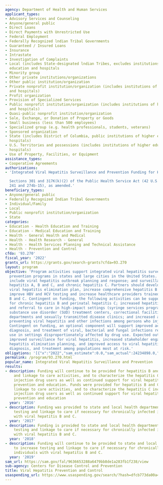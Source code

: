 ```yaml
---
agency: Department of Health and Human Services
applicant_types:
- Advisory Services and Counseling
- Anyone/general public
- Direct Loans
- Direct Payments with Unrestricted Use
- Federal Employment
- Federally Recognized lndian Tribal Governments
- Guaranteed / Insured Loans
- Insurance
- Intrastate
- Investigation of Complaints
- Local (includes State-designated lndian Tribes, excludes institutions of higher
  education and hospitals
- Minority group
- Other private institutions/organizations
- Other public institution/organization
- Private nonprofit institution/organization (includes institutions of higher education
  and hospitals)
- Profit organization
- Provision of Specialized Services
- Public nonprofit institution/organization (includes institutions of higher education
  and hospitals)
- Quasi-public nonprofit institution/organization
- Sale, Exchange, or Donation of Property or Goods
- Small business (less than 500 employees)
- Specialized group (e.g. health professionals, students, veterans)
- Sponsored organization
- State (includes District of Columbia, public institutions of higher education and
  hospitals)
- U.S. Territories and possessions (includes institutions of higher education and
  hospitals)
- Use of Property, Facilities, or Equipment
assistance_types:
- Cooperative Agreements
authorizations:
- 'Integrated Viral Hepatitis Surveillance and Prevention Funding for Health Departments

  Sections 301 and 317K(k)(2) of the Public Health Service Act (42 U.S.C. section
  241 and 274b-15), as amended.'
beneficiary_types:
- Anyone/general public
- Federally Recognized Indian Tribal Governments
- Individual/Family
- Local
- Public nonprofit institution/organization
- State
categories:
- Education - Health Education and Training
- Education - Medical Education and Training
- Health - General Health and Medical
- Health - Health Research - General
- Health - Health Services Planning and Technical Assistance
- Health - Prevention and Control
cfda: '93.270'
fiscal_year: '2022'
grants_url: https://grants.gov/search-grants?cfda=93.270
layout: program
objective: 'Program activities support integrated viral hepatitis surveillance and
  prevention programs in states and large cities in the United States. Key strategies
  include viral hepatitis outbreak planning and response; and surveillance for acute
  hepatitis A, B and C, and chronic hepatitis C. Partners should develop a jurisdictional
  viral hepatitis elimination plan, increase comprehensive hepatitis B and C reporting,
  improve HBV and HCV testing and increase healthcare providers trained to treat hepatitis
  B and C. Contingent on funding, the following activities can be supported: surveillance
  for chronic hepatitis B and perinatal hepatitis C; increased hepatitis B and C testing
  and referral to care in high-impact settings (syringe services programs (SSPs),
  substance use disorder (SUD) treatment centers, correctional facilities, emergency
  departments and sexually transmitted disease clinics; and increased access to services
  preventing viral hepatitis and other infections among persons who inject drugs (PWID).
  Contingent on funding, an optional component will support improved access to prevention,
  diagnosis, and treatment of viral, bacterial and fungal infections related to drug
  use in settings disproportionately affected by drug use. Expected outcomes include
  improved surveillance for viral hepatitis, increased stakeholder engagement in viral
  hepatitis elimination planning, and improved access to viral hepatitis prevention,
  diagnosis, and treatment among populations most at risk.'
obligations: '[{"x":"2022","sam_estimate":0.0,"sam_actual":24234898.0,"usa_spending_actual":20520367.25},{"x":"2023","sam_estimate":26911643.0,"sam_actual":0.0,"usa_spending_actual":25718430.82},{"x":"2024","sam_estimate":26911643.0,"sam_actual":0.0,"usa_spending_actual":25279159.49}]'
permalink: /program/93.270.html
popular_name: Integrated Viral Hepatitis Surveillance and Prevention
results:
- description: Funding will continue to be provided for hepatitis B and C testing
    and linkage to care activities, and to characterize the hepatitis C increase among
    injection drug users as well as continued support for viral hepatitis surveillance,
    prevention and education. Funds were provided for hepatitis B and C testing and
    linkage to care activities, and to characterize the hepatitis C increase among
    injection drug users as well as continued support for viral hepatitis surveillance,
    prevention and education
  year: '2016'
- description: Funding was provided to state and local health departments to increase
    testing and linkage to care if necessary for chronically infected individuals
    with viral hepatitis B and C.
  year: '2017'
- description: Funding is provided to state and local health departments to increase
    testing and linkage to care if necessary for chronically infected individuals
    with viral hepatitis B and C.
  year: '2018'
- description: Funding will continue to be provided to state and local health departments
    to increase testing and linkage to care if necessary for chronically infected
    individuals with viral hepatitis B and C.
  year: '2019'
sam_url: https://sam.gov/fal/9636653288a6479bb8de1a283fb1f238/view
sub-agency: Centers for Disease Control and Prevention
title: Viral Hepatitis Prevention and Control
usaspending_url: https://www.usaspending.gov/search/?hash=dfcb773da00a42a243264f9f7872eb4c
---
```

